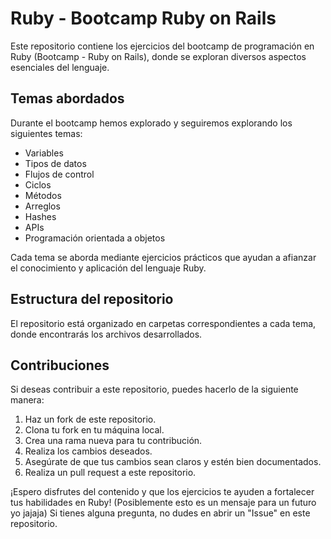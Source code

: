 # Ruby - Bootcamp Ruby on Rails

Este repositorio contiene los ejercicios del bootcamp de programación en Ruby (Bootcamp - Ruby on Rails), donde se exploran diversos aspectos esenciales del lenguaje.

## Temas abordados

Durante el bootcamp hemos explorado y seguiremos explorando los siguientes temas:

- Variables
- Tipos de datos
- Flujos de control
- Ciclos
- Métodos
- Arreglos
- Hashes
- APIs
- Programación orientada a objetos

Cada tema se aborda mediante ejercicios prácticos que ayudan a afianzar el conocimiento y aplicación del lenguaje Ruby.

## Estructura del repositorio

El repositorio está organizado en carpetas correspondientes a cada tema, donde encontrarás los archivos desarrollados.

## Contribuciones

Si deseas contribuir a este repositorio, puedes hacerlo de la siguiente manera:

1. Haz un fork de este repositorio.
2. Clona tu fork en tu máquina local.
3. Crea una rama nueva para tu contribución.
4. Realiza los cambios deseados.
5. Asegúrate de que tus cambios sean claros y estén bien documentados.
6. Realiza un pull request a este repositorio.

¡Espero disfrutes del contenido y que los ejercicios te ayuden a fortalecer tus habilidades en Ruby! (Posiblemente esto es un mensaje para un futuro yo jajaja) Si tienes alguna pregunta, no dudes en abrir un "Issue" en este repositorio.